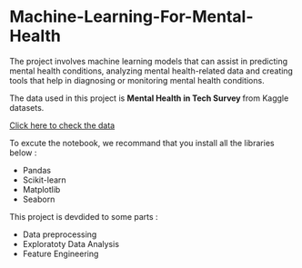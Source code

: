 # Machine-Learning-For-Mental-Health
The project involves machine learning models that can assist in predicting mental health conditions, analyzing mental health-related data and creating tools that help in diagnosing or monitoring mental health conditions.

The data used in this project is <b> Mental Health in Tech Survey </b> from Kaggle datasets.

<a href="https://www.kaggle.com/datasets/osmi/mental-health-in-tech-survey ">Click here to check the data </a>

To excute the notebook, we recommand that you install all the libraries below : 
  - Pandas
  - Scikit-learn
  - Matplotlib
  - Seaborn

This project is devdided to some parts : 
  - Data preprocessing
  - Exploratoty Data Analysis
  - Feature Engineering

